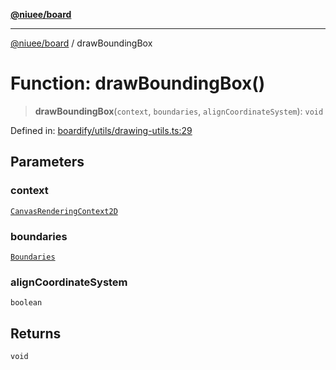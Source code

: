 [**@niuee/board**](../README.md)

***

[@niuee/board](../globals.md) / drawBoundingBox

# Function: drawBoundingBox()

> **drawBoundingBox**(`context`, `boundaries`, `alignCoordinateSystem`): `void`

Defined in: [boardify/utils/drawing-utils.ts:29](https://github.com/niuee/board/blob/cc09a87e934160adef876c4e11d51fd97e78653d/src/boardify/utils/drawing-utils.ts#L29)

## Parameters

### context

[`CanvasRenderingContext2D`](https://developer.mozilla.org/docs/Web/API/CanvasRenderingContext2D)

### boundaries

[`Boundaries`](../type-aliases/Boundaries.md)

### alignCoordinateSystem

`boolean`

## Returns

`void`
